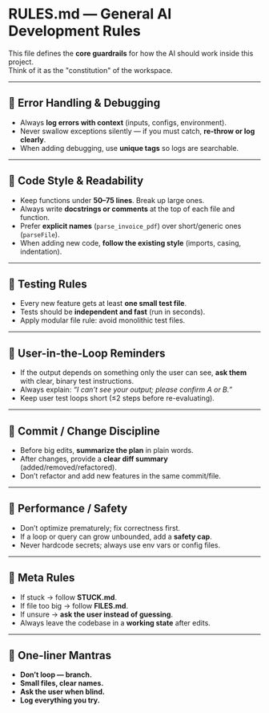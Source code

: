 # RULES.md — General AI Development Rules

This file defines the **core guardrails** for how the AI should work inside this project.  
Think of it as the "constitution" of the workspace.

---

## 🔹 Error Handling & Debugging
- Always **log errors with context** (inputs, configs, environment).  
- Never swallow exceptions silently — if you must catch, **re-throw or log clearly**.  
- When adding debugging, use **unique tags** so logs are searchable.  

---

## 🔹 Code Style & Readability
- Keep functions under **50–75 lines**. Break up large ones.  
- Always write **docstrings or comments** at the top of each file and function.  
- Prefer **explicit names** (`parse_invoice_pdf`) over short/generic ones (`parseFile`).  
- When adding new code, **follow the existing style** (imports, casing, indentation).  

---

## 🔹 Testing Rules
- Every new feature gets at least **one small test file**.  
- Tests should be **independent and fast** (run in seconds).  
- Apply modular file rule: avoid monolithic test files.  

---

## 🔹 User-in-the-Loop Reminders
- If the output depends on something only the user can see, **ask them** with clear, binary test instructions.  
- Always explain: *“I can’t see your output; please confirm A or B.”*  
- Keep user test loops short (≤2 steps before re-evaluating).  

---

## 🔹 Commit / Change Discipline
- Before big edits, **summarize the plan** in plain words.  
- After changes, provide a **clear diff summary** (added/removed/refactored).  
- Don’t refactor and add new features in the same commit/file.  

---

## 🔹 Performance / Safety
- Don’t optimize prematurely; fix correctness first.  
- If a loop or query can grow unbounded, add a **safety cap**.  
- Never hardcode secrets; always use env vars or config files.  

---

## 🔹 Meta Rules
- If stuck → follow **STUCK.md**.  
- If file too big → follow **FILES.md**.  
- If unsure → **ask the user instead of guessing**.  
- Always leave the codebase in a **working state** after edits.  

---

## 🔹 One-liner Mantras
- **Don’t loop — branch.**  
- **Small files, clear names.**  
- **Ask the user when blind.**  
- **Log everything you try.**  

